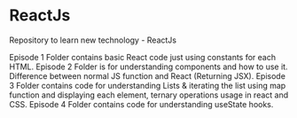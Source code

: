 # ReactJs
Repository to learn new technology - ReactJs

Episode 1 Folder contains basic React code just using constants for each HTML.
Episode 2 Folder is for understanding components and how to use it. Difference between normal JS function and React (Returning JSX).
Episode 3 Folder contains code for understanding Lists & iterating the list using map function and displaying each element, ternary operations usage in react and CSS.
Episode 4 Folder contains code for understanding useState hooks.
